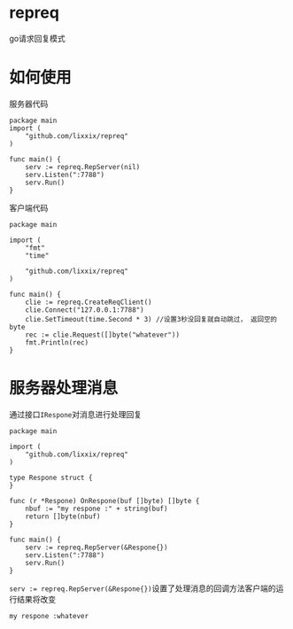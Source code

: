 # repreq

go请求回复模式
# 如何使用

服务器代码
~~~
package main
import (
	"github.com/lixxix/repreq"
)

func main() {
	serv := repreq.RepServer(nil)
	serv.Listen(":7788")
	serv.Run()
}
~~~

客户端代码
~~~
package main

import (
	"fmt"
	"time"

	"github.com/lixxix/repreq"
)

func main() {
	clie := repreq.CreateReqClient()
	clie.Connect("127.0.0.1:7788")
	clie.SetTimeout(time.Second * 3) //设置3秒没回复就自动跳过， 返回空的byte
	rec := clie.Request([]byte("whatever"))
	fmt.Println(rec)
}
~~~

# 服务器处理消息
通过接口`IRespone`对消息进行处理回复
~~~
package main

import (
	"github.com/lixxix/repreq"
)

type Respone struct {
}

func (r *Respone) OnRespone(buf []byte) []byte {
	nbuf := "my respone :" + string(buf)
	return []byte(nbuf)
}

func main() {
	serv := repreq.RepServer(&Respone{})
	serv.Listen(":7788")
	serv.Run()
}
~~~
`serv := repreq.RepServer(&Respone{})`设置了处理消息的回调方法客户端的运行结果将改变

`my respone :whatever`